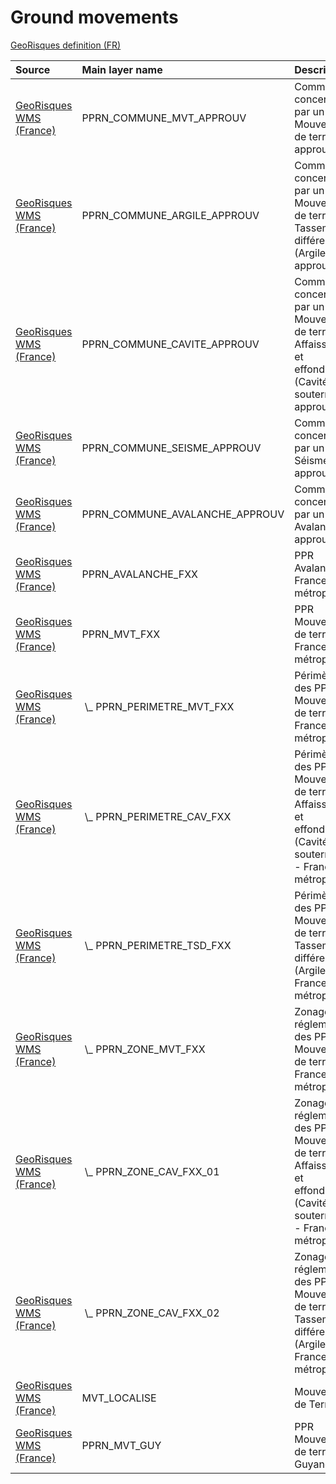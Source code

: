 # Ground movements

[GeoRisques definition (FR)](https://www.georisques.gouv.fr/risques/retrait-gonflement-des-argiles)

|Source|Main layer name|Description|
|:---|:---|:---|
|[GeoRisques WMS (France)](https://www.georisques.gouv.fr/services?service=wms&request=getcapabilities)|PPRN_COMMUNE_MVT_APPROUV|Communes concernées par un PPR Mouvement de terrain approuvé|
|[GeoRisques WMS (France)](https://www.georisques.gouv.fr/services?service=wms&request=getcapabilities)|PPRN_COMMUNE_ARGILE_APPROUV|Communes concernées par un PPR Mouvement de terrain - Tassements différentiels (Argile) approuvé|
|[GeoRisques WMS (France)](https://www.georisques.gouv.fr/services?service=wms&request=getcapabilities)|PPRN_COMMUNE_CAVITE_APPROUV|Communes concernées par un PPR Mouvement de terrain - Affaissements et effondrements (Cavités souterraines) approuvé|
|[GeoRisques WMS (France)](https://www.georisques.gouv.fr/services?service=wms&request=getcapabilities)|PPRN_COMMUNE_SEISME_APPROUV|Communes concernées par un PPR Séisme approuvé|
|[GeoRisques WMS (France)](https://www.georisques.gouv.fr/services?service=wms&request=getcapabilities)|PPRN_COMMUNE_AVALANCHE_APPROUV|Communes concernées par un PPR Avalanche approuvé|
|[GeoRisques WMS (France)](https://www.georisques.gouv.fr/services?service=wms&request=getcapabilities)|PPRN_AVALANCHE_FXX|PPR Avalanche - France métropolitaine|
|[GeoRisques WMS (France)](https://www.georisques.gouv.fr/services?service=wms&request=getcapabilities)|PPRN_MVT_FXX|PPR Mouvement de terrain - France métropolitaine|
|[GeoRisques WMS (France)](https://www.georisques.gouv.fr/services?service=wms&request=getcapabilities)|&nbsp;\\_ PPRN_PERIMETRE_MVT_FXX|Périmètres des PPR Mouvement de terrain - France métropolitaine|
|[GeoRisques WMS (France)](https://www.georisques.gouv.fr/services?service=wms&request=getcapabilities)|&nbsp;\\_ PPRN_PERIMETRE_CAV_FXX|Périmètres des PPR Mouvement de terrain - Affaissements et effondrements (Cavités souterraines) - France métropolitaine|
|[GeoRisques WMS (France)](https://www.georisques.gouv.fr/services?service=wms&request=getcapabilities)|&nbsp;\\_ PPRN_PERIMETRE_TSD_FXX|Périmètres des PPR Mouvement de terrain - Tassements différentiels (Argile) - France métropolitaine|
|[GeoRisques WMS (France)](https://www.georisques.gouv.fr/services?service=wms&request=getcapabilities)|&nbsp;\\_ PPRN_ZONE_MVT_FXX|Zonage réglementaire des PPR Mouvement de terrain - France métropolitaine|
|[GeoRisques WMS (France)](https://www.georisques.gouv.fr/services?service=wms&request=getcapabilities)|&nbsp;\\_ PPRN_ZONE_CAV_FXX_01|Zonage réglementaire des PPR Mouvement de terrain - Affaissements et effondrements (Cavités souterraines) - France métropolitaine|
|[GeoRisques WMS (France)](https://www.georisques.gouv.fr/services?service=wms&request=getcapabilities)|&nbsp;\\_ PPRN_ZONE_CAV_FXX_02|Zonage réglementaire des PPR Mouvement de terrain - Tassements différentiels (Argile) - France métropolitaine|
|[GeoRisques WMS (France)](https://www.georisques.gouv.fr/services?service=wms&request=getcapabilities)|MVT_LOCALISE|Mouvements de Terrain|
|[GeoRisques WMS (France)](https://www.georisques.gouv.fr/services?service=wms&request=getcapabilities)|PPRN_MVT_GUY|PPR Mouvement de terrain - Guyane|
